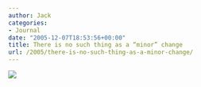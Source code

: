 ```yaml
---
author: Jack
categories:
- Journal
date: "2005-12-07T18:53:56+00:00"
title: There is no such thing as a “minor” change
url: /2005/there-is-no-such-thing-as-a-minor-change/
---
```


![][1]

 [1]: /files/google-delete.png